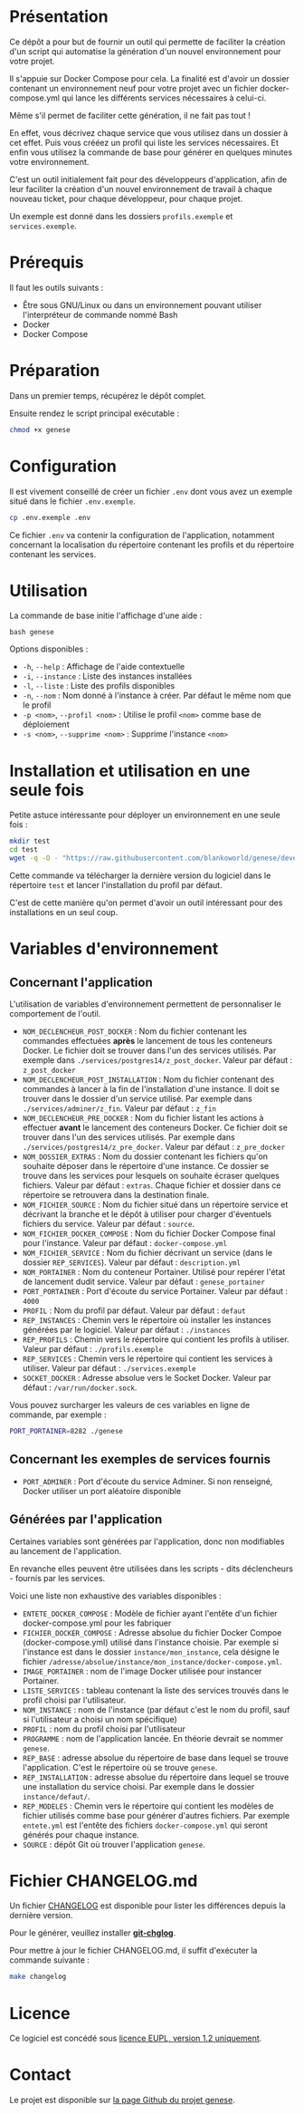 # Présentation

Ce dépôt a pour but de fournir un outil qui permette de faciliter la création d'un script qui automatise la génération d'un nouvel environnement pour votre projet.

Il s'appuie sur Docker Compose pour cela. La finalité est d'avoir un dossier contenant un environnement neuf pour votre projet avec un fichier docker-compose.yml qui lance les différents services nécessaires à celui-ci.

Même s'il permet de faciliter cette génération, il ne fait pas tout !

En effet, vous décrivez chaque service que vous utilisez dans un dossier à cet effet. Puis vous crééez un profil qui liste les services nécessaires. Et enfin vous utilisez la commande de base pour générer en quelques minutes votre environnement.

C'est un outil initialement fait pour des développeurs d'application, afin de leur faciliter la création d'un nouvel environnement de travail à chaque nouveau ticket, pour chaque développeur, pour chaque projet.

Un exemple est donné dans les dossiers `profils.exemple` et `services.exemple`.

# Prérequis

Il faut les outils suivants : 

* Être sous GNU/Linux ou dans un environnement pouvant utiliser l'interpréteur de commande nommé Bash
* Docker
* Docker Compose

# Préparation

Dans un premier temps, récupérez le dépôt complet.

Ensuite rendez le script principal exécutable : 

```bash
chmod +x genese
```

# Configuration

Il est vivement conseillé de créer un fichier `.env` dont vous avez un exemple situé dans le fichier `.env.exemple`.

```bash
cp .env.exemple .env
```

Ce fichier `.env` va contenir la configuration de l'application, notamment concernant la localisation du répertoire contenant les profils et du répertoire contenant les services.

# Utilisation

La commande de base initie l'affichage d'une aide : 

```
bash genese
```

Options disponibles : 

- `-h`, `--help` : Affichage de l'aide contextuelle
- `-i`, `--instance` : Liste des instances installées
- `-l`, `--liste` : Liste des profils disponibles
- `-n`, `--nom` : Nom donné à l'instance à créer. Par défaut le même nom que le profil
- `-p <nom>`, `--profil <nom>` : Utilise le profil `<nom>` comme base de déploiement
- `-s <nom>`, `--supprime <nom>` : Supprime l'instance `<nom>`

# Installation et utilisation en une seule fois

Petite astuce intéressante pour déployer un environnement en une seule fois : 

```bash
mkdir test
cd test
wget -q -O - "https://raw.githubusercontent.com/blankoworld/genese/develop/genese" |bash -s -- -p defaut
```

Cette commande va télécharger la dernière version du logiciel dans le répertoire `test` et lancer l'installation du profil par défaut.

C'est de cette manière qu'on permet d'avoir un outil intéressant pour des installations en un seul coup.

# Variables d'environnement

## Concernant l'application

L'utilisation de variables d'environnement permettent de personnaliser le comportement de l'outil.

- `NOM_DECLENCHEUR_POST_DOCKER` : Nom du fichier contenant les commandes effectuées **après** le lancement de tous les conteneurs Docker. Le fichier doit se trouver dans l'un des services utilisés. Par exemple dans `./services/postgres14/z_post_docker`. Valeur par défaut : `z_post_docker`
- `NOM_DECLENCHEUR_POST_INSTALLATION` : Nom du fichier contenant des commandes à lancer à la fin de l'installation d'une instance. Il doit se trouver dans le dossier d'un service utilisé. Par exemple dans `./services/adminer/z_fin`. Valeur par défaut : `z_fin`
- `NOM_DECLENCHEUR_PRE_DOCKER` : Nom du fichier listant les actions à effectuer **avant** le lancement des conteneurs Docker. Ce fichier doit se trouver dans l'un des services utilisés. Par exemple dans `./services/postgres14/z_pre_docker`. Valeur par défaut : `z_pre_docker`
- `NOM_DOSSIER_EXTRAS` : Nom du dossier contenant les fichiers qu'on souhaite déposer dans le répertoire d'une instance. Ce dossier se trouve dans les services pour lesquels on souhaite écraser quelques fichiers. Valeur par défaut : `extras`. Chaque fichier et dossier dans ce répertoire se retrouvera dans la destination finale.
- `NOM_FICHIER_SOURCE` : Nom du fichier situé dans un répertoire service et décrivant la branche et le dépôt à utiliser pour charger d'éventuels fichiers du service. Valeur par défaut : `source`.
- `NOM_FICHIER_DOCKER_COMPOSE` : Nom du fichier Docker Compose final pour l'instance. Valeur par défaut : `docker-compose.yml`
- `NOM_FICHIER_SERVICE` : Nom du fichier décrivant un service (dans le dossier `REP_SERVICES`). Valeur par défaut : `description.yml`
- `NOM_PORTAINER` : Nom du conteneur Portainer. Utilisé pour repérer l'état de lancement dudit service. Valeur par défaut : `genese_portainer`
- `PORT_PORTAINER` : Port d'écoute du service Portainer. Valeur par défaut : `4000`
- `PROFIL` : Nom du profil par défaut. Valeur par défaut : `defaut`
- `REP_INSTANCES` : Chemin vers le répertoire où installer les instances générées par le logiciel. Valeur par défaut : `./instances`
- `REP_PROFILS` : Chemin vers le répertoire qui contient les profils à utiliser. Valeur par défaut : `./profils.exemple`
- `REP_SERVICES` : Chemin vers le répertoire qui contient les services à utiliser. Valeur par défaut : `./services.exemple`
- `SOCKET_DOCKER` : Adresse absolue vers le Socket Docker. Valeur par défaut : `/var/run/docker.sock`.

Vous pouvez surcharger les valeurs de ces variables en ligne de commande, par exemple : 

```bash
PORT_PORTAINER=8282 ./genese
```

## Concernant les exemples de services fournis

- `PORT_ADMINER` : Port d'écoute du service Adminer. Si non renseigné, Docker utiliser un port aléatoire disponible

## Générées par l'application

Certaines variables sont générées par l'application, donc non modifiables au lancement de l'application.

En revanche elles peuvent être utilisées dans les scripts - dits déclencheurs - fournis par les services.

Voici une liste non exhaustive des variables disponibles : 

- `ENTETE_DOCKER_COMPOSE` : Modèle de fichier ayant l'entête d'un fichier docker-compose.yml pour les fabriquer
- `FICHIER_DOCKER_COMPOSE` : Adresse absolue du fichier Docker Compoe (docker-compose.yml) utilisé dans l'instance choisie. Par exemple si l'instance est dans le dossier `instance/mon_instance`, cela désigne le fichier `/adresse/absolue/instance/mon_instance/docker-compose.yml`.
- `IMAGE_PORTAINER` : nom de l'image Docker utilisée pour instancer Portainer.
- `LISTE_SERVICES` : tableau contenant la liste des services trouvés dans le profil choisi par l'utilisateur.
- `NOM_INSTANCE` : nom de l'instance (par défaut c'est le nom du profil, sauf si l'utilisateur a choisi un nom spécifique)
- `PROFIL` : nom du profil choisi par l'utilisateur
- `PROGRAMME` : nom de l'application lancée. En théorie devrait se nommer `genese`.
- `REP_BASE` : adresse absolue du répertoire de base dans lequel se trouve l'application. C'est le répertoire où se trouve `genese`.
- `REP_INSTALLATION` : adresse absolue du répertoire dans lequel se trouve une installation du service choisi. Par exemple dans le dossier `instance/defaut/`.
- `REP_MODELES` : Chemin vers le répertoire qui contient les modèles de fichier utilisés comme base pour générer d'autres fichiers. Par exemple `entete.yml` est l'entête des fichiers `docker-compose.yml` qui seront générés pour chaque instance.
- `SOURCE` : dépôt Git où trouver l'application `genese`.


# Fichier CHANGELOG.md

Un fichier [CHANGELOG](./CHANGELOG.md) est disponible pour lister les différences depuis la dernière version.

Pour le générer, veuillez installer [**git-chglog**](https://github.com/git-chglog/git-chglog).

Pour mettre à jour le fichier CHANGELOG.md, il suffit d'exécuter la commande suivante : 

```bash
make changelog
```

# Licence

Ce logiciel est concédé sous [licence EUPL, version 1.2 uniquement](https://joinup.ec.europa.eu/collection/eupl/eupl-text-eupl-12).

# Contact

Le projet est disponible sur [la page Github du projet genese](https://github.com/blankoworld/genese).
